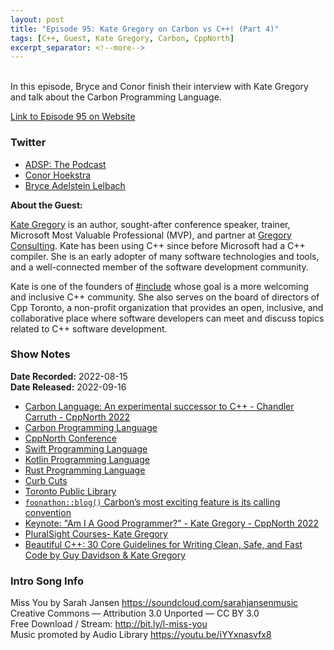 ```yaml
---
layout: post
title: "Episode 95: Kate Gregory on Carbon vs C++! (Part 4)"
tags: [C++, Guest, Kate Gregory, Carbon, CppNorth]
excerpt_separator: <!--more-->
---
```


<div id="buzzsprout-player-11330926"></div><script src="https://www.buzzsprout.com/1501960/11330926-episode-95-kate-gregory-on-carbon-vs-c-part-4.js?container_id=buzzsprout-player-11330926&player=small" type="text/javascript" charset="utf-8"></script>

<br>In this episode, Bryce and Conor finish their interview with Kate Gregory and talk about the Carbon Programming Language.
 
<!--more-->

[Link to Episode 95 on Website](https://adspthepodcast.com/2022/09/16/Episode-95.html)

### Twitter
 
* [ADSP: The Podcast](https://twitter.com/adspthepodcast) 
* [Conor Hoekstra](https://twitter.com/code_report)
* [Bryce Adelstein Lelbach](https://twitter.com/blelbach)

**About the Guest:**

[Kate Gregory](https://twitter.com/gregcons) is an author, sought-after conference speaker, trainer, Microsoft Most Valuable Professional (MVP), and partner at [Gregory Consulting](http://www.gregcons.com/). Kate has been using C++ since before Microsoft had a C++ compiler. She is an early adopter of many software technologies and tools, and a well-connected member of the software development community.

Kate is one of the founders of [#include](https://www.includecpp.org/) whose goal is a more welcoming and inclusive C++ community. She also serves on the board of directors of Cpp Toronto, a non-profit organization that provides an open, inclusive, and collaborative place where software developers can meet and discuss topics related to C++ software development.

### Show Notes
 
**Date Recorded:** 2022-08-15 <br>
**Date Released:** 2022-09-16

* [Carbon Language: An experimental successor to C++ - Chandler Carruth - CppNorth 2022](https://www.youtube.com/watch?v=omrY53kbVoA)
* [Carbon Programming Language](https://github.com/carbon-language/carbon-lang)
* [CppNorth Conference](https://cppnorth.ca/)
* [Swift Programming Language](https://docs.swift.org/swift-book/index.html)
* [Kotlin Programming Language](https://kotlinlang.org/)
* [Rust Programming Language](https://www.rust-lang.org/)
* [Curb Cuts](https://en.wikipedia.org/wiki/Curb_cut)
* [Toronto Public Library](https://www.torontopubliclibrary.ca/)
* [`foonathon::blog()` Carbon’s most exciting feature is its calling convention](https://www.foonathan.net/2022/07/carbon-calling-convention/)
* [Keynote: "Am I A Good Programmer?" - Kate Gregory - CppNorth 2022](https://www.youtube.com/watch?v=pdHvC8fDC5E)
* [PluralSight Courses- Kate Gregory](https://www.pluralsight.com/authors/kate-gregory)
* [Beautiful C++: 30 Core Guidelines for Writing Clean, Safe, and Fast Code by Guy Davidson & Kate Gregory](https://www.amazon.com/Beautiful-Core-Guidelines-Writing-Clean/dp/0137647840)

### Intro Song Info
 
Miss You by Sarah Jansen https://soundcloud.com/sarahjansenmusic<br>
Creative Commons — Attribution 3.0 Unported — CC BY 3.0<br>
Free Download / Stream: http://bit.ly/l-miss-you<br>
Music promoted by Audio Library https://youtu.be/iYYxnasvfx8<br>